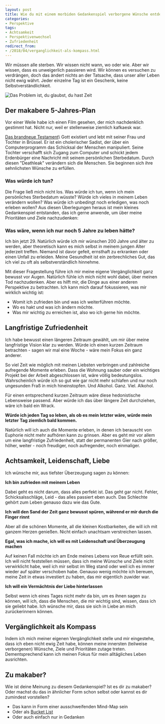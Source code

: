 ```yaml
---
layout: post
title: Wie du mit einem morbiden Gedankenspiel verborgene Wünsche entdecken kannst
categories:
- Perspektive
tags:
- Achtsamkeit
- Perspektivenwechsel
- Zufriedenheit
redirect_from:
- /2018/04/verganglichkeit-als-kompass.html
---
```


Wir müssen alle sterben. Wir wissen nicht wann, wo oder wie. Aber
wir wissen, dass es unweigerlich passieren wird. Wir können es versuchen
zu verdrängen, doch das ändert nichts an der Tatsache, dass unser aller
Leben nicht ewig währt. Jeder einzelne Tag ist ein Geschenk, keine
Selbstverständlichkeit.

![Das Problem ist, du glaubst, du hast Zeit]({{site.baseurl}}/assets/img/posts/zeit-buddha.jpg)

## Der makabere 5-Jahres-Plan

Vor einer Weile habe ich einen Film gesehen, der mich nachdenklich
gestimmt hat. Nicht nur, weil er stellenweise ziemlich kafkaesk war.

[Das brandneue Testament](http://www.dasbrandneuetestament-derfilm.de/)\\
Gott existiert und lebt mit seiner Frau und Tochter in Brüssel. Er ist
ein cholerischer Sadist, der über ein Computerprogramm das Schicksal der
Menschen manipuliert. Seine Tochter verschafft sich Zugang zum Computer
und schickt jedem Erdenbürger eine Nachricht mit seinem persönlichen
Sterbedatum. Durch diesen "Deathleak" verändern sich die Menschen. Sie
beginnen sich ihre sehnlichsten Wünsche zu
erfüllen.

### Was würde ich tun?

Die Frage ließ mich nicht los. Was würde ich tun, wenn ich mein
persönliches Sterbedatum wüsste? Würde ich vieles in meinem Leben
verändern wollen? Was würde ich unbedingt noch erledigen, was noch
erleben wollen? Aus diesen Überlegungen heraus ist mein kleines
Gedankenspiel entstanden, das ich gerne anwende, um über meine
Prioritäten und Ziele nachzudenken:

### Was wäre, wenn ich nur noch 5 Jahre zu leben hätte?

Ich bin jetzt 29. Natürlich würde ich mir wünschen 200 Jahre und älter
zu werden, aber theoretisch kann es mich selbst in meinem jungen Alter
jederzeit treffen. Niemand ist davor gefeit, ernsthaft zu erkranken oder
einen Unfall zu erleiden. Meine Gesundheit ist ein zerbrechliches Gut,
das ich viel zu oft als selbstverständlich hinnehme.

Mit dieser Fragestellung führe ich mir meine eigene Vergänglichkeit ganz
bewusst vor Augen. Natürlich fühle ich mich nicht wohl dabei, über
meinen Tod nachzudenken. Aber es hilft mir, die Dinge aus einer anderen
Perspektive zu betrachten. Ich kann mich darauf fokussieren, was mir
wirklich wichtig ist:

-   Womit ich zufrieden bin und was ich weiterführen möchte.
-   Wo es hakt und was ich ändern möchte.
-   Was mir wichtig zu erreichen ist, also wo ich gerne hin möchte.

## Langfristige Zufriedenheit

Ich habe bewusst einen längeren Zeitraum gewählt, um mir über meine
langfristige Vision klar zu werden. Würde ich einen kurzen Zeitraum
betrachten - sagen wir mal eine Woche - wäre mein Fokus ein ganz
anderer.

So viel Zeit wie möglich mit meinen Liebsten verbringen und zahlreiche
aufregende Momente erleben. Dass die Wohnung sauber oder ein wichtiges
Projekt bei der Arbeit abgeschlossen ist, wäre völlig bedeutungslos.
Wahrscheinlich würde ich so gut wie gar nicht mehr schlafen und nur noch
ungesunden Fraß in mich hineinstopfen. Und Alkohol. Ganz. Viel.
Alkohol.

Für einen entsprechend kurzen Zeitraum wäre diese hedonistische
Lebensweise passend. Aber würde ich das über längere Zeit durchziehen,
wäre ich bald ein Wrack.

**Würde ich jeden Tag so leben, als ob es mein letzter wäre, würde mein
letzter Tag ziemlich bald kommen.**

Natürlich will ich auch die Momente erleben, in denen ich berauscht von
Euphorie nicht mehr aufhören kann zu grinsen. Aber es geht mir vor allem
um eine langfristige Zufriedenheit, statt der permanenten Gier nach
größer, höher, weiter - noch freudiger, noch aufregender, noch
einmaliger.

## Achtsamkeit, Leidenschaft, Liebe

Ich wünsche mir, aus tiefster Überzeugung sagen zu können:

**Ich bin zufrieden mit meinem Leben**

Dabei geht es nicht darum, dass alles perfekt ist. Das geht gar nicht.
Fehler, Schicksalsschläge, Leid - das alles passiert eben auch. Das
Schlechte gehört zum Leben genauso dazu wie das Gute.

**Ich will den Sand der Zeit ganz bewusst spüren, während er mir durch die Finger rinnt**

Aber all die schönen Momente, all die kleinen Kostbarkeiten, die will
ich mit ganzem Herzen genießen. Nicht einfach unachtsam verstreichen
lassen.

**Egal, was ich mache, ich will es mit Leidenschaft und Überzeugung machen**

Auf keinen Fall möchte ich am Ende meines Lebens von Reue erfüllt sein.
Ich will nicht feststellen müssen, dass ich meine Wünsche und Ziele
nicht verwirklicht habe, weil ich mir selbst im Weg stand oder weil ich
es immer wieder auf später verschoben habe.
Genauso wenig möchte ich bereuen, meine Zeit in etwas investiert zu
haben, das mir eigentlich zuwider war.

**Ich will ein Vermächtnis der Liebe hinterlassen**

Selbst wenn ich eines Tages nicht mehr da bin, um es ihnen sagen zu
können, will ich, dass die Menschen, die mir wichtig sind, wissen, dass
ich sie geliebt habe. Ich wünsche mir, dass sie sich in Liebe an mich
zurückerinnern können.

## Vergänglichkeit als Kompass

Indem ich mich meiner eigenen Vergänglichkeit stelle und mir eingestehe,
dass ich eben nicht ewig Zeit habe, können meine innersten (teilweise
verborgenen) Wünsche, Ziele und Prioritäten zutage treten.
Dementsprechend kann ich meinen Fokus für mein alltägliches Leben
ausrichten.

## Zu makaber?

Wie ist deine Meinung zu diesem Gedankenspiel? Ist es dir zu makaber?
Oder machst du das in ähnlicher Form schon selbst oder kannst es dir
zumindest vorstellen?

-   Das kann in Form einer ausschweifenden Mind-Map sein
-   Oder als [Bucket List](https://www.urbandictionary.com/define.php?term=bucket%20list)
-   Oder auch einfach nur in Gedanken
